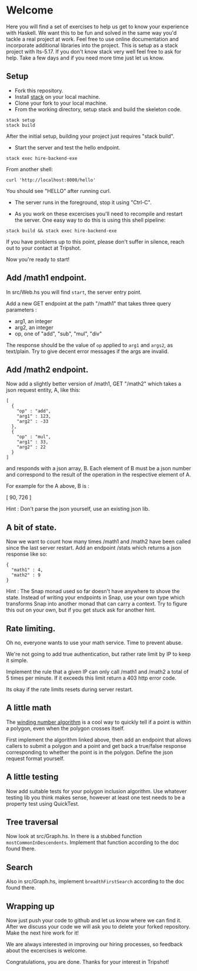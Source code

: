 # Welcome

Here you will find a set of exercises to help us get to know your
experience with Haskell. We want this to be fun and solved in the same
way you'd tackle a real project at work. Feel free to use online
documentation and incorporate additional libraries into the
project. This is setup as a stack project with lts-5.17. If you don't
know stack very well feel free to ask for help. Take a few days and if
you need more time just let us know.


## Setup

- Fork this repository.
- Install [stack](http://docs.haskellstack.org/en/stable/README/) on your local machine.
- Clone your fork to your local machine.
- From the working directory, setup stack and build the skeleton code.
```
stack setup
stack build
```
After the initial setup, building your project just requires "stack build".


- Start the server and test the hello endpoint.
```
stack exec hire-backend-exe
```
From another shell:
```
curl 'http://localhost:8000/hello'
```
You should see "HELLO" after running curl.

- The server runs in the foreground, stop it using "Ctrl-C".

- As you work on these excercises you'll need to recompile and restart the server. One easy way to do this is using this shell pipeline:
```
stack build && stack exec hire-backend-exe
```

If you have problems up to this point, please don't suffer in silence, reach out to your contact at Tripshot.

Now you're ready to start!


## Add /math1 endpoint.

In src/Web.hs you will find `start`, the server entry point.

Add a new GET endpoint at the path "/math1" that takes three query parameters :

- arg1, an integer
- arg2, an integer
- op, one of "add", "sub", "mul", "div"

The response should be the value of `op` applied to `arg1` and `args2`, as text/plain. Try to give decent error messages if the args are invalid.


## Add /math2 endpoint.

Now add a slightly better version of /math1, GET "/math2" which takes a json request entity, A, like this:

```
[
  {
    "op" : "add",
    "arg1" : 123,
    "arg2" : -33
  },
  {
    "op" : "mul",
    "arg1" : 33,
    "arg2" : 22
  }
]
```

and responds with a json array, B. Each element of B must be a json number and correspond to the result of the operation in the respective element of A.

For example for the A above, B is :

[ 90, 726 ]


Hint : Don't parse the json yourself, use an existing json lib.


## A bit of state.

Now we want to count how many times /math1 and /math2 have been called since the last server restart.
Add an endpoint /stats which returns a json response like so:

```
{
  "math1" : 4,
  "math2" : 9
}
```

Hint : The Snap monad used so far doesn't have anywhere to shove the
state. Instead of writing your endpoints in Snap, use your own type
which transforms Snap into another monad that can carry a context.
Try to figure this out on your own, but if you get stuck ask for
another hint.



## Rate limiting.

Oh no, everyone wants to use your math service. Time to prevent abuse.

We're not going to add true authentication, but rather rate limit by
IP to keep it simple.

Implement the rule that a given IP can only call /math1 and /math2 a
total of 5 times per minute. If it exceeds this limit return a 403
http error code.

Its okay if the rate limits resets during server restart.


## A little math

The [winding number algorithm](http://geomalgorithms.com/a03-_inclusion.html#wn_PnPoly()) is a cool way to quickly tell if a point is within a polygon, even when the polygon crosses itself.

First implement the algorithm linked above, then add an endpoint that
allows callers to submit a polygon and a point and get back a
true/false response corresponding to whether the point is in the
polygon. Define the json request format yourself.


## A little testing

Now add suitable tests for your polygon inclusion algorithm. Use
whatever testing lib you think makes sense, however at least one test
needs to be a property test using QuickTest.


## Tree traversal

Now look at src/Graph.hs. In there is a stubbed function `mostCommonInDescendents`. Implement that function according to the doc found there.

## Search

Also in src/Graph.hs, implement `breadthFirstSearch` according to the doc found there.


## Wrapping up

Now just push your code to github and let us know where we can find
it.  After we discuss your code we will ask you to delete your forked
repository. Make the next hire work for it!

We are always interested in improving our hiring processes, so
feedback about the excercises is welcome.

Congratulations, you are done. Thanks for your interest in Tripshot!

